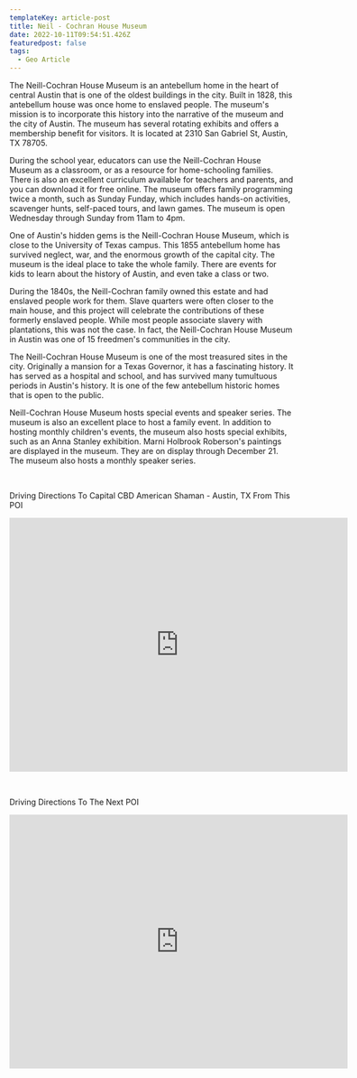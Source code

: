 ```yaml
---
templateKey: article-post
title: Neil - Cochran House Museum
date: 2022-10-11T09:54:51.426Z
featuredpost: false
tags:
  - Geo Article
---
```



The Neill-Cochran House Museum is an antebellum home in the heart of central Austin that is one of the oldest buildings in the city. Built in 1828, this antebellum house was once home to enslaved people. The museum's mission is to incorporate this history into the narrative of the museum and the city of Austin. The museum has several rotating exhibits and offers a membership benefit for visitors. It is located at 2310 San Gabriel St, Austin, TX 78705.

During the school year, educators can use the Neill-Cochran House Museum as a classroom, or as a resource for home-schooling families. There is also an excellent curriculum available for teachers and parents, and you can download it for free online. The museum offers family programming twice a month, such as Sunday Funday, which includes hands-on activities, scavenger hunts, self-paced tours, and lawn games. The museum is open Wednesday through Sunday from 11am to 4pm.

One of Austin's hidden gems is the Neill-Cochran House Museum, which is close to the University of Texas campus. This 1855 antebellum home has survived neglect, war, and the enormous growth of the capital city. The museum is the ideal place to take the whole family. There are events for kids to learn about the history of Austin, and even take a class or two.

During the 1840s, the Neill-Cochran family owned this estate and had enslaved people work for them. Slave quarters were often closer to the main house, and this project will celebrate the contributions of these formerly enslaved people. While most people associate slavery with plantations, this was not the case. In fact, the Neill-Cochran House Museum in Austin was one of 15 freedmen's communities in the city.

The Neill-Cochran House Museum is one of the most treasured sites in the city. Originally a mansion for a Texas Governor, it has a fascinating history. It has served as a hospital and school, and has survived many tumultuous periods in Austin's history. It is one of the few antebellum historic homes that is open to the public.

Neill-Cochran House Museum hosts special events and speaker series. The museum is also an excellent place to host a family event. In addition to hosting monthly children's events, the museum also hosts special exhibits, such as an Anna Stanley exhibition. Marni Holbrook Roberson's paintings are displayed in the museum. They are on display through December 21. The museum also hosts a monthly speaker series.

 

Driving Directions To Capital CBD American Shaman - Austin, TX From This POI

<iframe src="https://www.google.com/maps/embed?pb=!1m28!1m12!1m3!1d55101.04968469439!2d-97.77881708764556!3d30.327762371987117!2m3!1f0!2f0!3f0!3m2!1i1024!2i768!4f13.1!4m13!3e6!4m5!1s0x8644b57a0cc008db%3A0xa8dde5d02bb1a34c!2sNeill-Cochran%20House%20Museum%2C%202310%20San%20Gabriel%20St%2C%20Austin%2C%20TX%2078705%2C%20United%20States!3m2!1d30.287472899999997!2d-97.7482836!4m5!1s0x8644cb31a4fe226f%3A0x34275657f2964730!2sCapital%20CBD%20American%20Shaman%2C%208315%20Burnet%20Rd%20Ste.%20C%2C%20Austin%2C%20TX%2078757%2C%20United%20States!3m2!1d30.3639017!2d-97.7283884!5e0!3m2!1sen!2sph!4v1652349019524!5m2!1sen!2sph" width="600" height="450" style="border:0;" allowfullscreen="" loading="lazy" referrerpolicy="no-referrer-when-downgrade"></iframe>

 

Driving Directions To The Next POI

<iframe src="https://www.google.com/maps/embed?pb=!1m28!1m12!1m3!1d27561.779925852923!2d-97.744151202136!3d30.287727092782703!2m3!1f0!2f0!3f0!3m2!1i1024!2i768!4f13.1!4m13!3e6!4m5!1s0x8644b57a0cc008db%3A0xa8dde5d02bb1a34c!2sNeill-Cochran%20House%20Museum%2C%202310%20San%20Gabriel%20St%2C%20Austin%2C%20TX%2078705%2C%20United%20States!3m2!1d30.287472899999997!2d-97.7482836!4m5!1s0x8644b5089ad5aa81%3A0x505e64e261623ea7!2sThinkery%2C%201830%20Simond%20Ave%2C%20Austin%2C%20TX%2078723%2C%20United%20States!3m2!1d30.297417!2d-97.704971!5e0!3m2!1sen!2sph!4v1652352714879!5m2!1sen!2sph" width="600" height="450" style="border:0;" allowfullscreen="" loading="lazy" referrerpolicy="no-referrer-when-downgrade"></iframe>